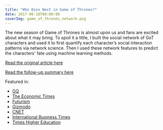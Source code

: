 ```yaml
---
title: "Who Dies Next in Game of Thrones?"
date: 2017-06-10T00:00:00
coverImg: game_of_thrones_network.png
---
```


The new season of Game of Thrones is almost upon us and fans are excited about what it may bring. To spoil it a little, I built the social network of GoT characters and used it to first quantify each character’s social interaction patterns via network science. Then I used these network features to predict the characters' fate using machine learning methods.

<!--more-->

[Read the original article here](https://networkdatascience.ceu.edu/node/342)

[Read the follow-up summary here](https://arxiv.org/pdf/2110.09856.pdf)

Featured in:

- [GQ](https://www.gqindia.com/content/researcher-just-built-algorithm-predict-game-thrones-character-will-die-next)
- [The Economic Times](https://economictimes.indiatimes.com/magazines/panache/who-dies-next-in-game-of-thrones-this-computer-program-has-an-answer/articleshow/59722275.cms)
- [Futurism](https://futurism.com/a-researcher-just-made-an-algorithm-to-predict-which-game-of-thrones-characters-will-die)
- [Gizmodo](https://www.gizmodo.com.au/2017/07/machine-learning-predicts-characters-most-likely-to-die-in-game-of-thrones/)
- [CNET](https://www.cnet.com/culture/entertainment/game-of-thrones-season-seven-algorithm-predicts-character-death/)
- [International Business Times](https://www.ibtimes.com/game-thrones-daenerys-targaryen-mother-dragons-may-die-soon-2569762)
- [Times Higher Education](https://www.timeshighereducation.com/news/phd-student-predicts-who-will-die-next-game-thrones)
